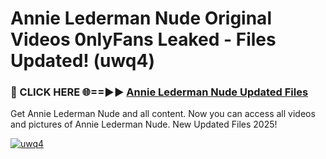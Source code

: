 # Annie Lederman Nude Original Videos 0nlyFans Leaked - Files Updated! (uwq4)

<h3>🔴 CLICK HERE 🌐==►► <a href="https://tinyurl.com/52m3yx9h" rel="nofollow">Annie Lederman Nude Updated Files</a></h3>

Get Annie Lederman Nude and all content. Now you can access all videos and pictures of Annie Lederman Nude. New Updated Files 2025!

[![uwq4](https://i.imgur.com/TnHtlc8.gif)](https://tinyurl.com/52m3yx9h)
